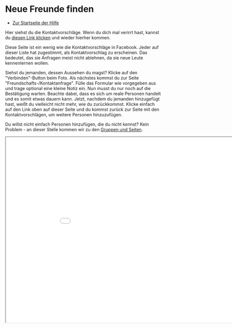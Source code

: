 Neue Freunde finden
==============

* [Zur Startseite der Hilfe](help)

Hier siehst du die Kontaktvorschläge. Wenn du dich mal verirrt hast, kannst du <a href="help/Quick-Start-makenewfriends">diesen Link klicken</a> und wieder hierher kommen. 

Diese Seite ist ein wenig wie die Kontaktvorschläge in Facebook. Jeder auf dieser Liste hat zugestimmt, als Kontaktvorschlag zu erscheinen. Das bedeutet, das sie Anfragen meist nicht ablehnen, da sie neue Leute kennenlernen wollen. 

Siehst du jemanden, dessen Aussehen du magst? Klicke auf den "Verbinden"-Button beim Foto. Als nächstes kommst du zur Seite "Freundschafts-/Kontaktanfrage". Fülle das Formular wie vorgegeben aus und trage optional eine kleine Notiz ein. Nun musst du nur noch auf die Bestätigung warten. Beachte dabei, dass es sich um reale Personen handelt und es somit etwas dauern kann. Jetzt, nachdem du jemanden hinzugefügt hast, weißt du vielleicht nicht mehr, wie du zurückkommst. Klicke einfach auf den Link oben auf dieser Seite und du kommst zurück zur Seite mit den Kontaktvorschlägen, um weitere Personen hinzuzufügen.

Du willst nicht einfach Personen hinzufügen, die du nicht kennst? Kein Problem - an dieser Stelle kommen wir zu den <a href="help/Quick-Start-groupsandpages">Gruppen und Seiten</a>.

<iframe src="suggest" width="950" height="600"></iframe>


